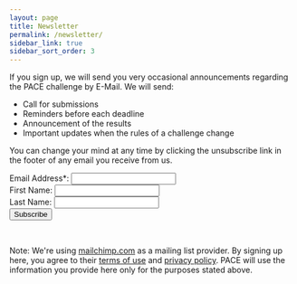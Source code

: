 ```yaml
---
layout: page
title: Newsletter
permalink: /newsletter/
sidebar_link: true
sidebar_sort_order: 3
---
```


If you sign up, we will send you very occasional announcements regarding the PACE challenge by E-Mail. We will send:

- Call for submissions
- Reminders before each deadline
- Announcement of the results
- Important updates when the rules of a challenge change

You can change your mind at any time by clicking the unsubscribe link in the footer of any email you receive from us.

<!-- Begin MailChimp Signup Form -->
<div id="mc_embed_signup">
<form action="https://wordpress.us14.list-manage.com/subscribe/post?u=099a5247e11f3ec74647f6a19&amp;id=a7b05d5ec9" method="post" id="mc-embedded-subscribe-form" name="mc-embedded-subscribe-form" class="validate" target="_blank" novalidate>
    <div id="mc_embed_signup_scroll">
	
<!--<div class="indicates-required"><span class="asterisk">*</span> indicates required</div>-->
<div class="mc-field-group">
	<label for="mce-EMAIL">Email Address<span class="asterisk">*</span>:
</label>
	<input type="email" value="" name="EMAIL" class="required email" id="mce-EMAIL" />
</div>
<div class="mc-field-group">
	<label for="mce-FNAME">First Name: </label>
	<input type="text" value="" name="FNAME" class="" id="mce-FNAME" />
</div>
<div class="mc-field-group">
	<label for="mce-LNAME">Last Name: </label>
	<input type="text" value="" name="LNAME" class="" id="mce-LNAME" />
</div>
	<div id="mce-responses" class="clear">
		<div class="response" id="mce-error-response" style="display:none"></div>
		<div class="response" id="mce-success-response" style="display:none"></div>
	</div>    <!-- real people should not fill this in and expect good things - do not remove this or risk form bot signups-->
    <div style="position: absolute; left: -5000px;" aria-hidden="true"><input type="text" name="b_099a5247e11f3ec74647f6a19_a7b05d5ec9" tabindex="-1" value=""></div>
    <div class="clear"><input type="submit" value="Subscribe" name="subscribe" id="mc-embedded-subscribe" class="button" /></div>
    </div>
</form>
</div>
<!--End mc_embed_signup-->

<br />

Note: We're using [mailchimp.com](https://mailchimp.com) as a mailing list provider. By signing up here, you agree to their [terms of use](https://mailchimp.com/legal/terms/) and [privacy policy](https://mailchimp.com/legal/privacy/). PACE will use the information you provide here only for the purposes stated above.